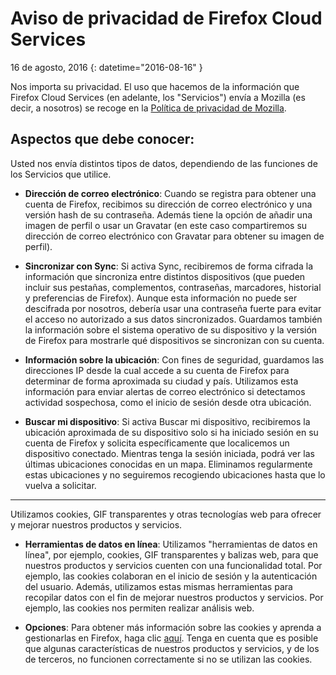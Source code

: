 # Aviso de privacidad de Firefox Cloud Services

16 de agosto, 2016
{: datetime="2016-08-16" }

Nos importa su privacidad. El uso que hacemos de la información que Firefox Cloud Services (en adelante, los "Servicios") envía a Mozilla (es decir, a nosotros) se recoge en la [Política de privacidad de Mozilla](https://www.mozilla.org/privacy/).

## Aspectos que debe conocer:

Usted nos envía distintos tipos de datos, dependiendo de las funciones de los Servicios que utilice.

* **Dirección de correo electrónico**: Cuando se registra para obtener una cuenta de Firefox, recibimos su dirección de correo electrónico y una versión hash de su contraseña. Además tiene la opción de añadir una imagen de perfil o usar un Gravatar (en este caso compartiremos su dirección de correo electrónico con Gravatar para obtener su imagen de perfil).

* **Sincronizar con Sync**: Si activa Sync, recibiremos de forma cifrada la información que sincroniza entre distintos dispositivos (que pueden incluir sus pestañas, complementos, contraseñas, marcadores, historial y preferencias de Firefox). Aunque esta información no puede ser descifrada por nosotros, debería usar una contraseña fuerte para evitar el acceso no autorizado a sus datos sincronizados. Guardamos también la información sobre el sistema operativo de su dispositivo y la versión de Firefox para mostrarle qué dispositivos se sincronizan con su cuenta.

* **Información sobre la ubicación**: Con fines de seguridad, guardamos las direcciones IP desde la cual accede a su cuenta de Firefox para determinar de forma aproximada su ciudad y país. Utilizamos esta información para enviar alertas de correo electrónico si detectamos actividad sospechosa, como el inicio de sesión desde otra ubicación.
    
 * **Buscar mi dispositivo**: Si activa Buscar mi dispositivo, recibiremos la ubicación aproximada de su dispositivo solo si ha iniciado sesión en su cuenta de Firefox y solicita específicamente que localicemos un dispositivo conectado. Mientras tenga la sesión iniciada, podrá ver las últimas ubicaciones conocidas en un mapa. Eliminamos regularmente estas ubicaciones y no seguiremos recogiendo ubicaciones hasta que lo vuelva a solicitar.

---------------------------------------

Utilizamos cookies, GIF transparentes y otras tecnologías web para ofrecer y mejorar nuestros productos y servicios.

* **Herramientas de datos en línea**: Utilizamos "herramientas de datos en línea", por ejemplo, cookies, GIF transparentes y balizas web, para que nuestros productos y servicios cuenten con una funcionalidad total. Por ejemplo, las cookies colaboran en el inicio de sesión y la autenticación del usuario. Además, utilizamos estas mismas herramientas para recopilar datos con el fin de mejorar nuestros productos y servicios. Por ejemplo, las cookies nos permiten realizar análisis web.

* **Opciones**: Para obtener más información sobre las cookies y aprenda a gestionarlas en Firefox, haga clic [aquí](https://support.mozilla.org/es/kb/cookies-informacion-que-los-sitios-web-guardan-en-). Tenga en cuenta que es posible que algunas características de nuestros productos y servicios, y de los de terceros, no funcionen correctamente si no se utilizan las cookies.
